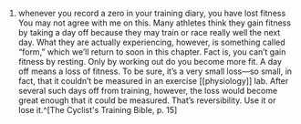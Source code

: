 1. whenever you record a zero in your training diary, you have lost fitness
You may not agree with me on this. Many athletes think they gain fitness by taking a day off because they may train or race really well the next day. What they are actually experiencing, however, is something called “form,” which we’ll return to soon in this chapter. Fact is, you can’t gain fitness by resting. Only by working out do you become more fit. A day off means a loss of fitness. To be sure, it’s a very small loss—so small, in fact, that it couldn’t be measured in an exercise [[physiology]] lab. After several such days off from training, however, the loss would become great enough that it could be measured. That’s reversibility. Use it or lose it.^[The Cyclist's Training Bible, p. 15]